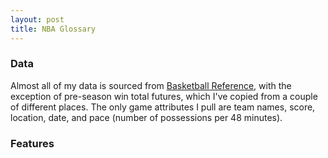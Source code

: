 ```yaml
---
layout: post
title: NBA Glossary
---
```


### Data
Almost all of my data is sourced from [Basketball Reference](https://www.basketball-reference.com), with the exception of pre-season win total futures, which I've copied from a couple of different places. The only game attributes I pull are team names, score, location, date, and pace (number of possessions per 48 minutes).

### Features


